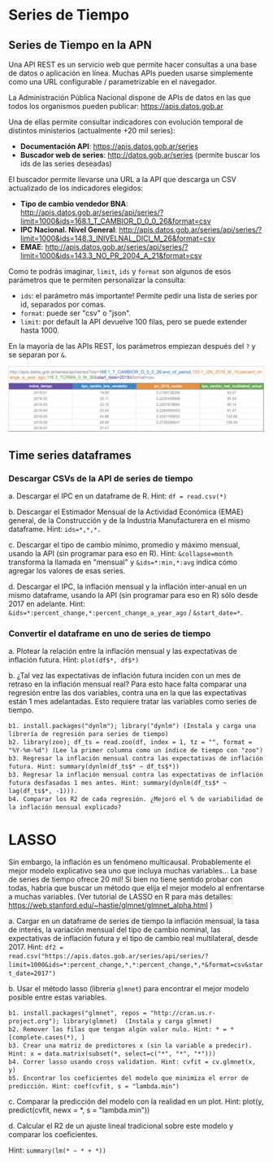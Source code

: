 
# Series de Tiempo

## Series de Tiempo en la APN

Una API REST es un servicio web que permite hacer consultas a una base de datos o aplicación en línea. Muchas APIs pueden usarse simplemente como una URL configurable / parametrizable en el navegador.

La Administración Pública Nacional dispone de APIs de datos en las que todos los organismos pueden publicar: https://apis.datos.gob.ar

Una de ellas permite consultar indicadores con evolución temporal de distintos ministerios (actualmente +20 mil series):

* **Documentación API**: https://apis.datos.gob.ar/series
* **Buscador web de series**: http://datos.gob.ar/series (permite buscar los ids de las series deseadas)

El buscador permite llevarse una URL a la API que descarga un CSV actualizado de los indicadores elegidos:

* **Tipo de cambio vendedor BNA**: http://apis.datos.gob.ar/series/api/series/?limit=1000&ids=168.1_T_CAMBIOR_D_0_0_26&format=csv
* **IPC Nacional. Nivel General**: http://apis.datos.gob.ar/series/api/series/?limit=1000&ids=148.3_INIVELNAL_DICI_M_26&format=csv
* **EMAE**: http://apis.datos.gob.ar/series/api/series/?limit=1000&ids=143.3_NO_PR_2004_A_21&format=csv

Como te podrás imaginar, `limit`, `ids` y `format` son algunos de esos parámetros que te permiten personalizar la consulta:

* `ids`: el parámetro más importante! Permite pedir una lista de series por id, separados por comas.
* `format`: puede ser "csv" o "json".
* `limit`: por default la API devuelve 100 filas, pero se puede extender hasta 1000.

En la mayoría de las APIs REST, los parámetros empiezan después del `?` y se separan por `&`.

![](ejemplo_consulta.png)

## Time series dataframes

### Descargar CSVs de la API de series de tiempo

a. Descargar el IPC en un dataframe de R. Hint: `df = read.csv(*)` 

b. Descargar el Estimador Mensual de la Actividad Económica (EMAE) general, de la Construcción y de la Industria Manufacturera en el mismo dataframe. Hint: `ids=*,*,*.` 

c. Descargar el tipo de cambio mínimo, promedio y máximo mensual, usando la API (sin programar para eso en R). Hint: `&collapse=month` transforma la llamada en "mensual" y `&ids=*:min,*:avg` indica cómo agregar los valores de esas series.

d. Descargar el IPC, la inflación mensual y la inflación inter-anual en un mismo dataframe, usando la API (sin programar para eso en R) sólo desde 2017 en adelante. Hint: `&ids=*:percent_change,*:percent_change_a_year_ago` / `&start_date=*`.

### Convertir el dataframe en uno de series de tiempo

a. Plotear la relación entre la inflación mensual y las expectativas de inflación futura. Hint: `plot(df$*, df$*)` 

b. ¿Tal vez las expectativas de inflación futura inciden con un mes de retraso en la inflación mensual real? Para esto hace falta comparar una regresión entre las dos variables, contra una en la que las expectativas están 1 mes adelantadas. Esto requiere tratar las variables como series de tiempo.
    
    b1. install.packages("dynlm"); library("dynlm") (Instala y carga una librería de regresión para series de tiempo)
    b2. library(zoo); df_ts = read.zoo(df, index = 1, tz = "", format = "%Y-%m-%d") (Lee la primer columna como un índice de tiempo con "zoo")
    b3. Regresar la inflación mensual contra las expectativas de inflación futura. Hint: summary(dynlm(df_ts$* ~ df_ts$*))
    b3. Regresar la inflación mensual contra las expectativas de inflación futura desfasadas 1 mes antes. Hint: summary(dynlm(df_ts$* ~ lag(df_ts$*, -1))).
    b4. Comparar los R2 de cada regresión. ¿Mejoró el % de variabilidad de la inflación mensual explicado?

# LASSO

Sin embargo, la inflación es un fenómeno multicausal. Probablemente el mejor modelo explicativo sea uno que incluya muchas variables... La base de series de tiempo ofrece 20 mil! Si bien no tiene sentido probar con todas, habría que buscar un método que elija el mejor modelo al enfrentarse a muchas variables. (Ver tutorial de LASSO en R para más detalles: https://web.stanford.edu/~hastie/glmnet/glmnet_alpha.html )

a. Cargar en un dataframe de series de tiempo la inflación mensual, la tasa de interés, la variación mensual del tipo de cambio nominal, las expectativas de inflación futura y el tipo de cambio real multilateral, desde 2017. Hint: `df2 = read.csv("https://apis.datos.gob.ar/series/api/series/?limit=1000&ids=*:percent_change,*,*:percent_change,*,*&format=csv&start_date=2017")` 

b. Usar el método lasso (librería `glmnet`) para encontrar el mejor modelo posible entre estas variables.

    b1. install.packages("glmnet", repos = "http://cran.us.r-project.org"); library(glmnet)  (Instala y carga glmnet)
    b2. Remover las filas que tengan algún valor nulo. Hint: * = *[complete.cases(*), ]
    b3. Crear una matriz de predictores x (sin la variable a predecir). Hint: x = data.matrix(subset(*, select=c("*", "*", "*")))
    b4. Correr lasso usando cross validation. Hint: cvfit = cv.glmnet(x, y)
    b5. Encontrar los coeficientes del modelo que minimiza el error de predicción. Hint: coef(cvfit, s = "lambda.min")

c. Comparar la predicción del modelo con la realidad en un plot. Hint: plot(y, predict(cvfit, newx = *, s = "lambda.min"))

d. Calcular el R2 de un ajuste lineal tradicional sobre este modelo y comparar los coeficientes.

Hint: `summary(lm(* ~ * + *))`
